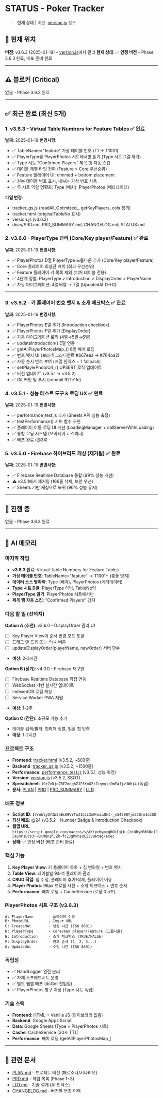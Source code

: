 # STATUS - Poker Tracker

> **현재 상태** | 버전: [version.js](../version.js) 참조

## 📌 현재 위치
**버전**: v3.6.3 (2025-01-19) - [version.js](../version.js)에서 관리
**현재 상태**: ✅ **안정 버전** - Phase 3.6.3 완료, 배포 준비 완료

---

## ⚠️ 블로커 (Critical)

없음 - Phase 3.6.3 완료

---

## ✅ 최근 완료 (최신 5개)

### 1. v3.6.3 - Virtual Table Numbers for Feature Tables ✅ 완료
**날짜**: 2025-01-19
**변경사항**:
- ✅ TableName="feature" 가상 테이블 번호 (T1 → T1001)
- ✅ PlayerType을 PlayerPhotos 시트에서만 읽기 (Type 시트 D열 제거)
- ✅ Type 시트 "Confirmed Players" 제목 행 자동 스킵
- ✅ 테이블 레벨 타입 전파 (Feature > Core 우선순위)
- ✅ Feature 플레이어 UI: dimmed + bottom placement
- ✅ 원본 테이블 번호 표시, 내부는 가상 번호 사용
- ✅ 두 시트 역할 명확화: Type (배치), PlayerPhotos (메타데이터)

**파일 변경**:
- tracker_gs.js (readAll_Optimized_, getKeyPlayers, cols 정의)
- tracker.html (originalTableNo 표시)
- version.js (v3.6.3)
- docs/PRD.md, PRD_SUMMARY.md, CHANGELOG.md, STATUS.md

### 2. v3.6.0 - PlayerType 관리 (Core/Key player/Feature) ✅ 완료
**날짜**: 2025-01-19
**변경사항**:
- ✅ PlayerPhotos D열 PlayerType 드롭다운 추가 (Core/Key player/Feature)
- ✅ Core 플레이어 최상단 배치 (최고 우선순위)
- ✅ Feature 플레이어 키 목록 제외 (피처 테이블 전용)
- ✅ 4단계 정렬: PlayerType > Introduction > DisplayOrder > PlayerName
- ✅ 자동 마이그레이션: 4열/6열 → 7열 (UpdatedAt D→G)

---

### 3. v3.5.2 - 키 플레이어 번호 뱃지 & 소개 체크박스 ✅ 완료
**날짜**: 2025-01-16
**변경사항**:
- ✅ PlayerPhotos E열 추가 (Introduction checkbox)
- ✅ PlayerPhotos F열 추가 (DisplayOrder)
- ✅ 자동 마이그레이션 로직 (4열→5열→6열)
- ✅ updateIntroduction() E열 연동
- ✅ getAllPlayerPhotosMap_() 6열 배치 로딩
- ✅ 번호 뱃지 UI (보라색 그라디언트 #667eea → #764ba2)
- ✅ 자동 순서 번호 부여 (배열 인덱스 + 1 fallback)
- ✅ setPlayerPhotoUrl_() UPSERT 로직 업데이트
- ✅ 버전 업데이트 (v3.5.1 → v3.5.2)
- ✅ Git 커밋 및 푸시 (commit 921e1fe)

### 4. v3.5.1 - 성능 테스트 도구 & 로딩 UX ✅ 완료
**날짜**: 2025-01-16
**변경사항**:
- ✅ performance_test.js 추가 (Sheets API 성능 측정)
- ✅ testPerformance() 서버 함수 구현
- ✅ 플레이어 이동 로딩 UI 개선 (LoadingManager + callServerWithLoading)
- ✅ 통합 로딩 시스템 (오버레이 + 스피너)
- ✅ 배포 완료 (@24)

### 5. v3.5.0 - Firebase 하이브리드 캐싱 (제거됨) ✅ 완료
**날짜**: 2025-01-15
**변경사항**:
- ✅ Firebase Realtime Database 통합 (99% 성능 개선)
- ⚠️ v3.5.1에서 제거됨 (166줄 삭제, 보안 우선)
- ✅ Sheets 기반 캐싱으로 복귀 (96% 성능 유지)


---

## 🚧 진행 중

없음 - Phase 3.6.3 완료

---

## 📝 AI 메모리

### 마지막 작업
- **v3.6.3 완료**: Virtual Table Numbers for Feature Tables
- **가상 테이블 번호**: TableName="feature" → T1001+ (충돌 방지)
- **데이터 소스 명확화**: Type (배치), PlayerPhotos (메타데이터)
- **Type 시트 D열**: PlayerType 아님, TableNo임
- **PlayerType 읽기**: PlayerPhotos 시트에서만
- **제목 행 자동 스킵**: "Confirmed Players" 감지

### 다음 할 일 (선택지)
**Option A (추천)**: v3.6.0 - DisplayOrder 관리 UI
- [ ] Key Player View에 순서 변경 모드 토글
- [ ] 드래그 앤 드롭 또는 ↑/↓ 버튼
- [ ] updateDisplayOrder(playerName, newOrder) 서버 함수
- **예상**: 2-3시간

**Option B (장기)**: v4.0.0 - Firebase 재구현
- [ ] Firebase Realtime Database 직접 연동
- [ ] WebSocket 기반 실시간 업데이트
- [ ] IndexedDB 로컬 캐싱
- [ ] Service Worker PWA 지원
- **예상**: 1-2주

**Option C (간단)**: 소규모 기능 추가
- 테이블 검색/필터, 칩리더 정렬, 일괄 칩 입력
- **예상**: 1-2시간

### 프로젝트 구조
- **Frontend**: [tracker.html](../tracker.html) (v3.5.2, ~600줄)
- **Backend**: [tracker_gs.js](../tracker_gs.js) (v3.5.2, ~1500줄)
- **Performance**: [performance_test.js](../performance_test.js) (v3.5.1, 성능 측정)
- **Version**: [version.js](../version.js) (v3.5.2, SSOT)
- **Spreadsheet**: `19e7eDjoZRFZooghZJF3XmOZzZcgmqsp9mFAfjvJWhj4` (독립)
- **문서**: [PLAN](PLAN.md) | [PRD](PRD.md) | [PRD_SUMMARY](PRD_SUMMARY.md) | [LLD](LLD.md)

### 배포 정보
- **Script ID**: `17reWlyDY3W3aBsK9VYTnJ1C3iXnWhmzxOHJ-_s54S9QYje3COrwId38O`
- **최신 배포**: @24 (v3.5.2 - Number Badge & Introduction Checkbox)
- **웹앱 URL**: `https://script.google.com/macros/s/AKfycbymegRGKIgLU_CdcORyMRRSBe1J5aunP1Bcs3--BKMQn1hJZh-fcZJgMNhs8CiZvu6tag/exec`
- **상태**: ✅ 안정 버전 (배포 준비 완료)

### 핵심 기능
1. **Key Player View**: 키 플레이어 목록 + 칩 변화량 + 번호 뱃지
2. **Table View**: 테이블별 9좌석 플레이어 관리
3. **CRUD 작업**: 칩 수정, 플레이어 추가/삭제, 플레이어 이동
4. **Player Photos**: 96px 프로필 사진 + 소개 체크박스 + 번호 순서
5. **Performance**: 배치 로딩 + CacheService (로딩 0.5초)

### PlayerPhotos 시트 구조 (v3.6.3)
```
A: PlayerName       - 플레이어 이름
B: PhotoURL         - Imgur URL
C: CreatedAt        - 생성 시간 (ISO 8601)
D: PlayerType       - Core/Key player/Feature (드롭다운)
E: Introduction     - 소개 체크박스 (TRUE/FALSE)
F: DisplayOrder     - 번호 순서 (1, 2, 3...)
G: UpdatedAt        - 수정 시간 (ISO 8601)
```

### 독립성
- ✅ HandLogger 완전 분리
- ✅ 자체 스프레드시트 운영
- ✅ 별도 웹앱 배포 (doGet 진입점)
- ✅ PlayerPhotos 영구 저장 (Type 시트 독립)

### 기술 스택
- **Frontend**: HTML + Vanilla JS (라이브러리 없음)
- **Backend**: Google Apps Script
- **Data**: Google Sheets (Type + PlayerPhotos 시트)
- **Cache**: CacheService (30초 TTL)
- **Performance**: 배치 로딩 (getAllPlayerPhotosMap_)

---

## 🔗 관련 문서

- [PLAN.md](PLAN.md) - 프로젝트 비전 (페르소나/시나리오)
- [PRD.md](PRD.md) - 작업 목록 (Phase 1~3)
- [LLD.md](LLD.md) - 기술 설계 (AI 인덱스)
- [CHANGELOG.md](CHANGELOG.md) - 버전별 변경 이력
